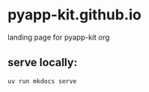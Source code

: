 # pyapp-kit.github.io
landing page for pyapp-kit org

## serve locally:

```sh
uv run mkdocs serve
```

